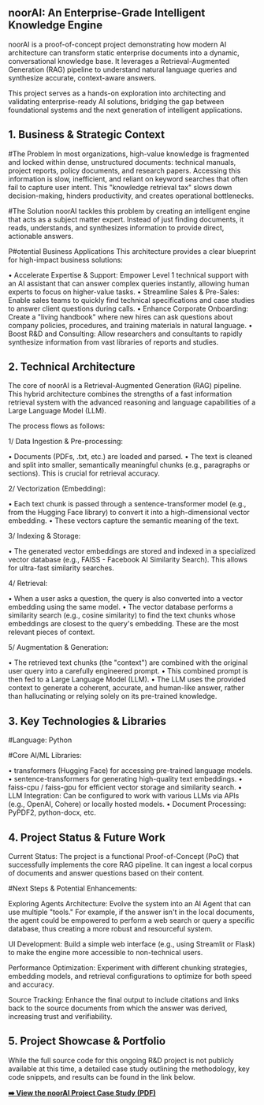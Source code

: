 ## noorAI: An Enterprise-Grade Intelligent Knowledge Engine
noorAI is a proof-of-concept project demonstrating how modern AI architecture can transform static enterprise documents into a dynamic, conversational knowledge base. It leverages a Retrieval-Augmented Generation (RAG) pipeline to understand natural language queries and synthesize accurate, context-aware answers.

This project serves as a hands-on exploration into architecting and validating enterprise-ready AI solutions, bridging the gap between foundational systems and the next generation of intelligent applications.

## 1. Business & Strategic Context
#The Problem
In most organizations, high-value knowledge is fragmented and locked within dense, unstructured documents: technical manuals, project reports, policy documents, and research papers. Accessing this information is slow, inefficient, and reliant on keyword searches that often fail to capture user intent. This "knowledge retrieval tax" slows down decision-making, hinders productivity, and creates operational bottlenecks.

#The Solution
noorAI tackles this problem by creating an intelligent engine that acts as a subject matter expert. Instead of just finding documents, it reads, understands, and synthesizes information to provide direct, actionable answers.

P#otential Business Applications
This architecture provides a clear blueprint for high-impact business solutions:

• Accelerate Expertise & Support: Empower Level 1 technical support with an AI assistant that can answer complex queries instantly, allowing human experts to focus on higher-value tasks.
• Streamline Sales & Pre-Sales: Enable sales teams to quickly find technical specifications and case studies to answer client questions during calls.
• Enhance Corporate Onboarding: Create a "living handbook" where new hires can ask questions about company policies, procedures, and training materials in natural language.
• Boost R&D and Consulting: Allow researchers and consultants to rapidly synthesize information from vast libraries of reports and studies.

## 2. Technical Architecture
The core of noorAI is a Retrieval-Augmented Generation (RAG) pipeline. This hybrid architecture combines the strengths of a fast information retrieval system with the advanced reasoning and language capabilities of a Large Language Model (LLM).

The process flows as follows:

1/ Data Ingestion & Pre-processing:

• Documents (PDFs, .txt, etc.) are loaded and parsed.
• The text is cleaned and split into smaller, semantically meaningful chunks (e.g., paragraphs or sections). This is crucial for retrieval accuracy.

2/ Vectorization (Embedding):

• Each text chunk is passed through a sentence-transformer model (e.g., from the Hugging Face library) to convert it into a high-dimensional vector embedding.
• These vectors capture the semantic meaning of the text.

3/ Indexing & Storage:

• The generated vector embeddings are stored and indexed in a specialized vector database (e.g., FAISS - Facebook AI Similarity Search). This allows for ultra-fast similarity searches.

4/ Retrieval:

• When a user asks a question, the query is also converted into a vector embedding using the same model.
• The vector database performs a similarity search (e.g., cosine similarity) to find the text chunks whose embeddings are closest to the query's embedding. These are the most relevant pieces of context.

5/ Augmentation & Generation:

• The retrieved text chunks (the "context") are combined with the original user query into a carefully engineered prompt.
• This combined prompt is then fed to a Large Language Model (LLM).
• The LLM uses the provided context to generate a coherent, accurate, and human-like answer, rather than hallucinating or relying solely on its pre-trained knowledge.

## 3. Key Technologies & Libraries
#Language: Python

#Core AI/ML Libraries:

• transformers (Hugging Face) for accessing pre-trained language models.
• sentence-transformers for generating high-quality text embeddings.
• faiss-cpu / faiss-gpu for efficient vector storage and similarity search.
• LLM Integration: Can be configured to work with various LLMs via APIs (e.g., OpenAI, Cohere) or locally hosted models.
• Document Processing: PyPDF2, python-docx, etc.

## 4. Project Status & Future Work
Current Status: The project is a functional Proof-of-Concept (PoC) that successfully implements the core RAG pipeline. It can ingest a local corpus of documents and answer questions based on their content.

#Next Steps & Potential Enhancements:

Exploring Agents Architecture: Evolve the system into an AI Agent that can use multiple "tools." For example, if the answer isn't in the local documents, the agent could be empowered to perform a web search or query a specific database, thus creating a more robust and resourceful system.

UI Development: Build a simple web interface (e.g., using Streamlit or Flask) to make the engine more accessible to non-technical users.

Performance Optimization: Experiment with different chunking strategies, embedding models, and retrieval configurations to optimize for both speed and accuracy.

Source Tracking: Enhance the final output to include citations and links back to the source documents from which the answer was derived, increasing trust and verifiability.

## 5. Project Showcase & Portfolio

While the full source code for this ongoing R&D project is not publicly available at this time, a detailed case study outlining the methodology, key code snippets, and results can be found in the link below.

**[➡️ View the noorAI Project Case Study (PDF)](https://github.com/zakariaemandouli/noorAI/blob/main/portfolio/noorAI%20Case%20Study.pdf)**

